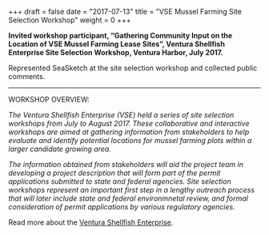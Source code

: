 +++
draft = false
date = "2017-07-13"
title = "VSE Mussel Farming Site Selection Workshop"
weight = 0
+++


**Invited workshop participant, “Gathering Community Input on the Location of VSE Mussel Farming Lease Sites”, Ventura Shellfish Enterprise Site Selection Workshop, Ventura Harbor, July 2017.**

Represented SeaSketch at the site selection workshop and collected public comments.

***

WORKSHOP OVERVIEW:

_The Ventura Shellfish Enterprise (VSE) held a series of site selection workshops from July to August 2017. These collaborative and interactive workshops are aimed at gathering information from stakeholders to help evaluate and identify potential locations for mussel farming plots within a larger candidate growing area._

_The information obtained from stakeholders will aid the project team in developing a project description that will form part of the permit applications submitted to state and federal agencies. Site selection workshops represent an important first step in a lengthy outreach process that will later include state and federal environmnetal review, and formal consideration of permit applications by various regulatory agencies._

Read more about the [Ventura Shellfish Enterprise](http://venturashellfishenterprise.com/).